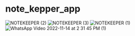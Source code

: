 # note_kepper_app

![NOTEKEEPER (2)](https://user-images.githubusercontent.com/111499522/201619491-e2a1c165-c0ed-4c46-9ded-cbd7c5c51144.jpeg)
![NOTEKEEPER (3)](https://user-images.githubusercontent.com/111499522/201619502-c3e31ae4-50ca-4b78-b843-069fcf348c8a.jpeg)
![NOTEKEEPER (1)](https://user-images.githubusercontent.com/111499522/201619504-cc32dac5-5341-4ac6-9d03-9b6e67a519db.jpeg)
![WhatsApp Video 2022-11-14 at 2 31 45 PM (1)](https://user-images.githubusercontent.com/111499522/201619949-c39e437b-187b-43b2-9c7f-85f17fc008b9.gif)
